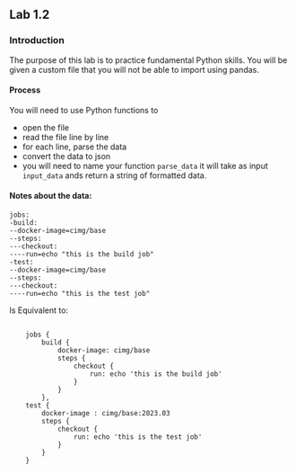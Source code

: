 ## Lab 1.2

### Introduction
The purpose of this lab is to practice fundamental Python skills. You will be given a custom file that you will not be able to import using pandas. 

#### Process
You will need to use Python functions to     
- open the file
- read the file line by line 
- for each line, parse the data    
- convert the data to json
- you will need to name your function ```parse_data``` it will take as input  ```input_data``` ands return a string of formatted data. 

#### Notes about the data: 

```
jobs:
-build:
--docker-image=cimg/base
--steps:
---checkout:
----run=echo "this is the build job"
-test:
--docker-image=cimg/base
--steps:
---checkout:
----run=echo "this is the test job"
```
Is Equivalent to: 
```

    jobs {
        build {
            docker-image: cimg/base
            steps {
                checkout {
                    run: echo 'this is the build job'
                }
            }
        },
    test {
        docker-image : cimg/base:2023.03
        steps {
            checkout {
                run: echo 'this is the test job'
            }
        }
    }

```

